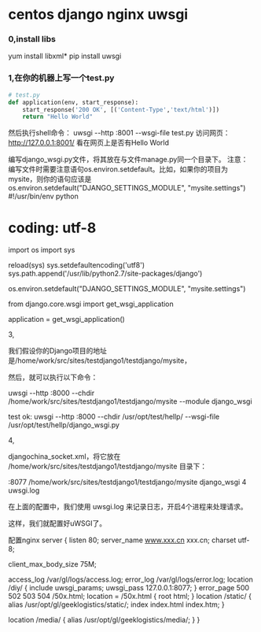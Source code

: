 # centos django nginx uwsgi

### 0,install libs
yum install libxml*
pip install uwsgi

### 1,在你的机器上写一个test.py
```Python
# test.py
def application(env, start_response):
    start_response('200 OK', [('Content-Type','text/html')])
    return "Hello World"
```

然后执行shell命令：
uwsgi --http :8001 --wsgi-file test.py
访问网页：
http://127.0.0.1:8001/
看在网页上是否有Hello World

编写django_wsgi.py文件，将其放在与文件manage.py同一个目录下。
注意： 编写文件时需要注意语句os.environ.setdefault。比如，如果你的项目为mysite，则你的语句应该是 os.environ.setdefault("DJANGO_SETTINGS_MODULE", "mysite.settings")
#!/usr/bin/env python 
# coding: utf-8 

import os
import sys

reload(sys)
sys.setdefaultencoding('utf8')
sys.path.append('/usr/lib/python2.7/site-packages/django')

os.environ.setdefault("DJANGO_SETTINGS_MODULE", "mysite.settings")

from django.core.wsgi import get_wsgi_application

application = get_wsgi_application()


3,

我们假设你的Django项目的地址是/home/work/src/sites/testdjango1/testdjango/mysite，

然后，就可以执行以下命令：


uwsgi --http :8000 --chdir /home/work/src/sites/testdjango1/testdjango/mysite --module django_wsgi

test ok:    uwsgi --http :8000 --chdir /usr/opt/test/hellp/ --wsgi-file /usr/opt/test/hellp/django_wsgi.py


4,

djangochina_socket.xml，将它放在 /home/work/src/sites/testdjango1/testdjango/mysite 目录下：


<uwsgi>
    <socket>:8077</socket>
    <chdir>/home/work/src/sites/testdjango1/testdjango/mysite</chdir>
    <module>django_wsgi</module>
    <processes>4</processes> <!-- 进程数 -->
    <daemonize>uwsgi.log</daemonize>
</uwsgi>



在上面的配置中，我们使用 uwsgi.log 来记录日志，开启4个进程来处理请求。

这样，我们就配置好uWSGI了。

配置nginx
server {
  listen       80;
  server_name  www.xxx.cn xxx.cn;
  charset      utf-8;

  client_max_body_size 75M;

  access_log /var/gl/logs/access.log;
  error_log /var/gl/logs/error.log;
  location /diy/ {
        include        uwsgi_params;
        uwsgi_pass     127.0.0.1:8077;
  }
  error_page   500 502 503 504  /50x.html;
  location = /50x.html {
        root   html;
  }
  location /static/ {
        alias  /usr/opt/gl/geeklogistics/static/;
        index  index.html index.htm;
  }

  location /media/ {
        alias  /usr/opt/gl/geeklogistics/media/;
  }
}








